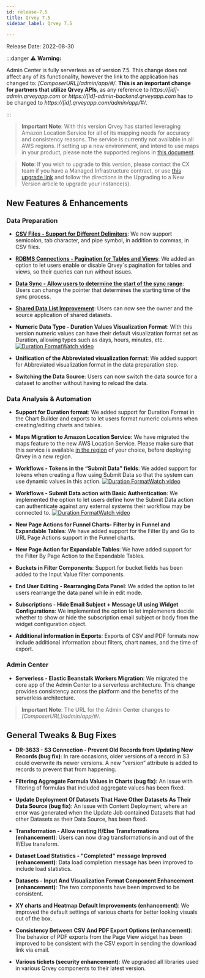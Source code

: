 ```yaml
---
id: release-7.5
title: Qrvey 7.5
sidebar_label: Qrvey 7.5
 
---
```

<div>

Release Date: 2022-08-30

:::danger :warning: **Warning:**

  Admin Center is fully serverless as of version 7.5. This change does not affect any of its functionality, however the link to the application has changed to:  *[ComposerURL]/admin/app/#/*. **This is an important change for partners that utilize Qrvey APIs**, as any reference to *https://[id]-admin.qrveyapp.com* or *https://[id]-admin-backend.qrveyapp.com* has to be changed to *https://[id].qrveyapp.com/admin/app/#/*. 

:::

 >**Important Note**: With this version Qrvey has started leveraging Amazon Location Service for all of its mapping needs for accuracy and consistency reasons. The service is currently not available in all AWS regions. If setting up a new environment, and intend to use maps in your product, please note the supported regions in [this document](../get-started/prerequisites-for-installation.md#aws-region-support).

 >**Note**: If you wish to upgrade to this version, please contact the CX team if you have a Managed Infrastructure contract, or use <a href="https://qrvey-autodeployapp.s3.amazonaws.com/autodeployappCloudformation-enterprise-7.5.json" target="_blank">this upgrade link</a> and follow the directions in the Upgrading to a New Version article to upgrade your instance(s). 

## New Features & Enhancements
 
### Data Preparation
* **[CSV Files - Support for Different Delimiters](../ui-docs/datasets/csv.md)**: We now support semicolon, tab character, and pipe symbol, in addition to commas, in CSV files.

* **[RDBMS Connections - Pagination for Tables and Views](../ui-docs/datasets/databases.md#creating-a-connection-using-the-default-method)**: We added an option to let users enable or disable Qrvey´s pagination for tables and views, so their queries can run without issues. 

* **[Data Sync - Allow users to determine the start of the sync range](../ui-docs/datasets/data-sync.md#next-sync-query-window)**: Users can change the pointer that determines the starting time of the sync process.

* **[Shared Data List Improvement](../ui-docs/datasets/dataset-views.md)**: Users can now see the owner and the source application of shared datasets.

* **Numeric Data Type - Duration Values Visualization Format**: With this version numeric values can have their default visualization format set as Duration, allowing types such as days, hours, minutes, etc. <a href="/docs/video-training/release/version-7.5#duration-visualization-format" target="_blank" className="tooltip"><img alt="Duration Format" src="https://s3.amazonaws.com/cdn.qrvey.com/documentation_assets/release-notes/video_icon.png#thumbnail-20" className="video-icon-png" /><span className="tooltiptext">Watch video</span></a>

* **Unification of the Abbreviated visualization format**: We added support for Abbreviated visualization format in the data preparation step. 

* **Switching the Data Source**: Users can now switch the data source for a dataset to another without having to reload the data.
 
### Data Analysis & Automation

* **Support for Duration format**: We added support for Duration Format in the Chart Builder and exports to let users format numeric columns when creating/editing charts and tables. 

* **Maps Migration to Amazon Location Service**: We have migrated the maps feature to the new AWS Location Service. Please make sure that this service is available [in the region](../get-started/prerequisites-for-installation.md#aws-region-support) of your choice, before deploying Qrvey in a new region. 

* **Workflows - Tokens in the “Submit Data” fields**: We added support for tokens when creating a flow using Submit Data so that the system can use dynamic values in this action. <a href="/docs/video-training/release/version-7.5#submit-data-action-improvements" target="_blank" className="tooltip"><img alt="Duration Format" src="https://s3.amazonaws.com/cdn.qrvey.com/documentation_assets/release-notes/video_icon.png#thumbnail-20" className="video-icon-png" /><span className="tooltiptext">Watch video</span></a>

* **Workflows - Submit Data action with Basic Authentication**: We implemented the option to let users define how the Submit Data action can authenticate against any external systems their workflow may be connected to.  <a href="/docs/video-training/release/version-7.5#submit-data-action-improvements" target="_blank" className="tooltip"><img alt="Duration Format" src="https://s3.amazonaws.com/cdn.qrvey.com/documentation_assets/release-notes/video_icon.png#thumbnail-20" className="video-icon-png" /><span className="tooltiptext">Watch video</span></a>

* **New Page Actions for Funnel Charts- Filter by in Funnel and Expandable Tables**: We have added support for the Filter By and Go to URL Page Actions support in the Funnel charts. 

* **New Page Action for Expandable Tables**: We have added support for the Filter By Page Action to the Expandable Tables. 

* **Buckets in Filter Components**: Support for bucket fields has been added to the Input Value filter components.  

* **End User Editing - Rearranging Data Panel**: We added the option to let users rearrange the data panel while in edit mode. 

* **Subscriptions - Hide Email Subject + Message UI using Widget Configurations**: We implemented the option to let implemeners decide whether to show or hide the subscription email subject or body from the widget configuration object. 

* **Additional information in Exports**: Exports of CSV and PDF formats now include additional information about filters, chart names, and the time of export. 
 
### Admin Center

* **Serverless - Elastic Beanstalk Workers Migration**: We migrated the core app of the Admin Center to a serverless architecture. This change provides consistency across the platform and the benefits of the serverless architecture.

> **Important Note**: The URL for the Admin Center changes to <i>[ComposerURL]/admin/app/#/</i>.

## General Tweaks & Bug Fixes

* **DR-3633 - S3 Connection - Prevent Old Records from Updating New Records (bug fix)**: In rare occasions, older versions of a record in S3 could overwrite its newer versions. A new “version” attribute is added to records to prevent that from happening. 

* **Filtering Aggregate Formula Values in Charts (bug fix)**: An issue with filtering of formulas that included aggregate values has been fixed. 

* **Update Deployment Of Datasets That Have Other Datasets As Their Data Source (bug fix)**: An issue with Content Deployment, where an error was generated when the Update Job contained Datasets that had other Datasets as their Data Source, has been fixed. 

* **Transformation - Allow nesting If/Else Transformations (enhancement)**: Users can now drag transformations in and out of the If/Else transform. 

* **Dataset Load Statistics - "Completed" message Improved (enhancement)**: Data load completion message has been improved to include load statistics. 

* **Datasets - Input And Visualization Format Component Enhancement  (enhancement)**: The two components have been improved to be consistent. 

* **XY charts and Heatmap Default Improvements (enhancement)**: We improved the default settings of various charts for better looking visuals out of the box. 

* **Consistency Between CSV And PDF Export Options (enhancement)**: The behavior of PDF exports from the Page View widget has been improved to be consistent with the CSV export in sending the download link via email. 

* **Various tickets (security enhancement)**: We upgraded all libraries used in various Qrvey components to their latest version. 

</div>